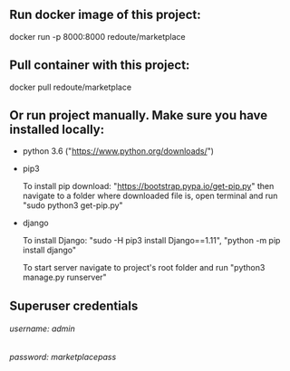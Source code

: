 ## Run docker image of this project:
docker run -p 8000:8000 redoute/marketplace
## Pull container with this project:
docker pull redoute/marketplace

## Or run project manually. Make sure you have installed locally:
* python 3.6 ("https://www.python.org/downloads/")
* pip3

    To install pip download: "https://bootstrap.pypa.io/get-pip.py" then navigate to a folder where downloaded file is, open terminal and run "sudo python3 get-pip.py" 
* django

    To install Django: "sudo -H pip3 install Django==1.11", "python -m pip install django"

    To start server navigate to project's root folder and run "python3 manage.py runserver" 


## Superuser credentials
###### username: admin
###### password: marketplacepass
